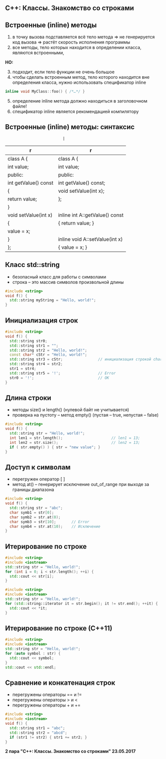 С++: Классы. Знакомство со строками
---

Встроенные (inline) методы
---

1. в точку вызова подставляется всё тело метода => не генерируется код вызова
=> растёт скорость исполнения программы
2. все методы, тело которых находится в определении класса, являются встроенными,

**НО:**

3. подходит, если тело функции не очень большое
4. чтобы сделать встроенным метод, тело которого находится вне определения класса,
нужно использовать спецификатор inline
          
```cpp
inline void MyClass::foo() { /*…*/ }
```                       

5. определение inline метода должно находиться в заголовочном файле!
6. спецификатор inline является рекомендацией компилятору

Встроенные (inline) методы: синтаксис
---

                              |
 r                            |         r
------------------------------|--------------------------------------------
class A {                     |            class A {
  int value;                  |               int value;
public:                       |            public:
  int getValue() const        |              int getValue() const;
  {                           |               void setValue(int x);
    return value;             |            };     
  }                           |
  void setValue(int x)        |            inline int A::getValue() const
  {                           |               { return value; }
  value = x;                  |
  }                           |            inline void A::setValue(int x)
};                            |               { value = x; }


Класс std::string
---

* безопасный класс для работы с символами
* строка – это массив символов произвольной длины

```cpp
#include <string>
void f() {
  std::string myString = "Hello, world!";
}
```

Инициализация строк
---

```cpp
#include <string>
void f() {
  std::string str0;
  std::string str1 = "";
  std::string str2 = "Hello, world!";
  const char* cStr = "Hello, world!";
  std::string str3 = cStr;                // инициализация строкой char*
  std::string str4 = str2;
  str1 = str4;
  std::string str5 = '!';                 // Error
  str0 = '!';                             // OK
}
```

Длина строки
---

* методы size() и length() (нулевой байт не учитывается)
* проверка на пустоту – метод empty() (пустая – true, непустая – false)

```cpp
#include <string>
void f() {
  std::string str = "Hello, world!";
  int len1 = str.length();                      // len1 = 13;
  int len2 = str.size();                        // len2 = 13;
  if ( str.empty() ) { str = "new value"; }
}
```

Доступ к символам
---

* перегружен оператор [ ]
* метод at() – генерирует исключение out_of_range при выходе за границы диапазона

```cpp
#include <string>
void f() {
  std::string str = "abc";
  char symb1 = str[0];
  char symb2 = str.at(0);
  char symb3 = str[10];       // Error
  char symb4 = str.at(10);    // Исключение
}
```

Итерирование по строке
---

```cpp
#include <string>
#include <iostream>
std::string str = "Hello, world!";
for (int i = 0; i < str.length(); ++i) {
  std::cout << str[i];
}
```

```cpp
#include <string>
#include <iostream>
std::string str = "Hello, world!";
for (std::string::iterator it = str.begin(); it != str.end(); ++it) {
  std::cout << *it;
}
```

Итерирование по строке (С++11)
---

```cpp
#include <string>
#include <iostream>
std::string str = "Hello, world!";
for (auto symbol : str) {
  std::cout << symbol;
}
std::cout << std::endl;
```

Сравнение и конкатенация строк
---

* перегружены операторы == и !=
* перегружены операторы > и <
* перегружены операторы + и +=

```cpp
#include <string>
#include <iostream>
void f() {
  std::string str1 = "abc";
  std::string str2 = "abcd";
  if (str1 != str2) { str1 += str2; }
}
```

**2 пара "С++: Классы. Знакомство со строками" 23.05.2017**
